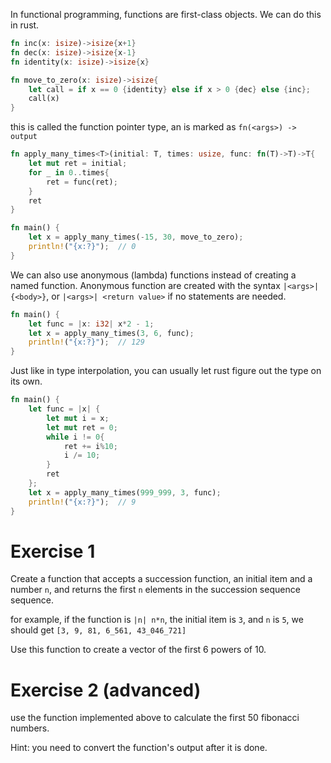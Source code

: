 In functional programming, functions are first-class objects. We can do this in rust.

```rust
fn inc(x: isize)->isize{x+1}
fn dec(x: isize)->isize{x-1}
fn identity(x: isize)->isize{x}

fn move_to_zero(x: isize)->isize{
    let call = if x == 0 {identity} else if x > 0 {dec} else {inc};
    call(x)
}
```

this is called the function pointer type, an is marked as `fn(<args>) -> output`

```rust
fn apply_many_times<T>(initial: T, times: usize, func: fn(T)->T)->T{
    let mut ret = initial;
    for _ in 0..times{
        ret = func(ret);
    }
    ret
}

fn main() {
    let x = apply_many_times(-15, 30, move_to_zero);
    println!("{x:?}");  // 0
}
```

We can also use anonymous (lambda) functions instead of creating a named function. Anonymous function are created with the syntax `|<args>| {<body>}`, or `|<args>| <return value>` if no statements are needed.

```rust
fn main() {
    let func = |x: i32| x*2 - 1;
    let x = apply_many_times(3, 6, func);
    println!("{x:?}");  // 129
}
```

Just like in type interpolation, you can usually let rust figure out the type on its own.

```rust
fn main() {
    let func = |x| {
        let mut i = x;
        let mut ret = 0;
        while i != 0{
            ret += i%10;
            i /= 10;
        }
        ret
    };
    let x = apply_many_times(999_999, 3, func);
    println!("{x:?}");  // 9
}
```

# Exercise 1
Create a function that accepts a succession function, an initial item and a number `n`, and returns the first `n` elements in the succession sequence sequence.

for example, if the function is `|n| n*n`, the initial item is `3`, and `n` is `5`, we should get `[3, 9, 81, 6_561, 43_046_721]`

Use this function to create a vector of the first 6 powers of 10.

# Exercise 2 (advanced)
use the function implemented above to calculate the first 50 fibonacci numbers.

Hint: you need to convert the function's output after it is done.